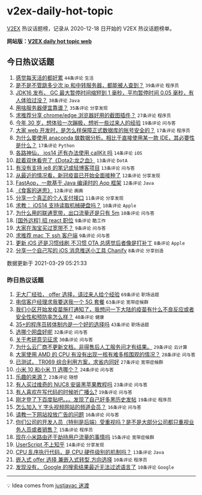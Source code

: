 # v2ex-daily-hot-topic

[V2EX](https://www.v2ex.com/) 热议话题榜，记录从 2020-12-18 日开始的 V2EX 热议话题榜单。

**网站版：[V2EX daily hot topic web](https://boojack.github.io/v2ex-daily-hot-topic-web/)**

## 今日热议话题

<!-- TODAY BEGIN -->

1. [感觉每天活的都好累](https://www.v2ex.com/t/766048) `44条评论` `生活`
1. [是不是不管跳多少次 ip 和中转服务器，都能被人查到？](https://www.v2ex.com/t/766091) `39条评论` `程序员`
1. [JDK16 发布， GC 最大暂停时间缩短到 1 毫秒，平均暂停时间 0.05 毫秒，有人体验过没？](https://www.v2ex.com/t/766035) `38条评论` `Java`
1. [用啥服务器便宜靠谱？](https://www.v2ex.com/t/766000) `35条评论` `分享发现`
1. [求推荐分享 chrome/edge 浏览器好用的截图插件？](https://www.v2ex.com/t/766008) `27条评论` `程序员`
1. [今年 30 岁，想体验一次蹦极，想听一些过来人的经验](https://www.v2ex.com/t/766085) `19条评论` `问与答`
1. [大家 web 开发时，是怎么样保障正式数据库的账号安全的？](https://www.v2ex.com/t/766088) `17条评论` `程序员`
1. [为什么要使用 anaconda 做数据分析。相比于直接使用某一款 IDE，其必要性是什么？](https://www.v2ex.com/t/766001) `17条评论` `Python`
1. [各路神仙， ios14 还有办法使用 callKit 吗](https://www.v2ex.com/t/766054) `14条评论` `iOS`
1. [趁着双休看完了《Dota2:龙之血》](https://www.v2ex.com/t/766077) `13条评论` `DotA`
1. [有没有支持 ie8 的笔记或轻博客项目](https://www.v2ex.com/t/766031) `13条评论` `问与答`
1. [从最近的情况看，新冠疫苗已开始全面接种了](https://www.v2ex.com/t/766083) `12条评论` `分享发现`
1. [FastAop，一款基于 Java 编译时的 Aop 框架](https://www.v2ex.com/t/766044) `12条评论` `Java`
1. [《食客的迷思》](https://www.v2ex.com/t/765998) `12条评论` `画画`
1. [分享一个真正的个人支付接口](https://www.v2ex.com/t/766069) `11条评论` `分享发现`
1. [求教： iOS14 支持读取机械硬盘吗？](https://www.v2ex.com/t/766070) `10条评论` `Apple`
1. [为什么用的联通宽带，出口流量还是只有 5m](https://www.v2ex.com/t/766007) `10条评论` `问与答`
1. [[国外远程] 招 react 职位](https://www.v2ex.com/t/766089) `9条评论` `酷工作`
1. [大家在淘宝买过宽带不？](https://www.v2ex.com/t/766073) `9条评论` `问与答`
1. [求推荐 mac 下 ssh 客户端](https://www.v2ex.com/t/766038) `9条评论` `问与答`
1. [更新 iOS 还是习惯线刷 不习惯 OTA 总感觉后者像是打补丁](https://www.v2ex.com/t/766024) `8条评论` `Apple`
1. [分享一个自己写的 iOS 消息推送小工具 Chanify](https://www.v2ex.com/t/765999) `8条评论` `分享创造`

数据更新于 2021-03-29 05:21:33

<!-- TODAY END -->

### 昨日热议话题

<!-- YESTERDAY BEGIN -->

1. [无大厂经验， offer 选择，请过来人给个经验](https://www.v2ex.com/t/765826) `69条评论` `职场话题`
1. [电信客户经理求我要送我一个 5G 套餐](https://www.v2ex.com/t/765836) `63条评论` `宽带症候群`
1. [我们小区开始发疫苗施打通知了，我想问一下大陆的疫苗有什么不良反应或者安全性和预防率怎么样？](https://www.v2ex.com/t/765945) `48条评论` `健康`
1. [35+的程序员转体制内是一个好的选择吗](https://www.v2ex.com/t/765819) `43条评论` `职场话题`
1. [选哪个网盘好呢](https://www.v2ex.com/t/765840) `32条评论` `问与答`
1. [关于考研意见征求](https://www.v2ex.com/t/765811) `30条评论` `问与答`
1. [为什么云厂商不更新文档，非得售后人工服务问才有结果。](https://www.v2ex.com/t/765910) `29条评论` `云计算`
1. [大家使用 AMD 的 CPU 有没有出现一核有难多核围观的情况？](https://www.v2ex.com/t/765902) `28条评论` `问与答`
1. [已测试， TR069 综合利用方案，求省内同好](https://www.v2ex.com/t/765833) `27条评论` `宽带症候群`
1. [小米 10 和小米 11 选哪个？](https://www.v2ex.com/t/765849) `24条评论` `问与答`
1. [乐趣的来源？](https://www.v2ex.com/t/765806) `23条评论` `随想`
1. [有人买过维奇的 NUC8 安装黑苹果教程吗](https://www.v2ex.com/t/765817) `23条评论` `问与答`
1. [有人喜欢在写代码的时候听广播么?](https://www.v2ex.com/t/765946) `19条评论` `问与答`
1. [刚才登了下百度贴吧。。。发现了自己好多黑历史发帖](https://www.v2ex.com/t/765851) `19条评论` `程序员`
1. [怎么加入 Y 字头视频网站的频道会员？](https://www.v2ex.com/t/765942) `16条评论` `问与答`
1. [请教一下网站投放广告的问题](https://www.v2ex.com/t/765934) `16条评论` `问与答`
1. [你们公司的开发人员（特别是后端）受重视吗？是不是大部分公司都只重视业务人员或者销售？](https://www.v2ex.com/t/765975) `15条评论` `程序员`
1. [现在小米路由还干劫持用户流量的事情吗](https://www.v2ex.com/t/765862) `15条评论` `宽带症候群`
1. [UserScript 不上知乎](https://www.v2ex.com/t/765950) `14条评论` `分享发现`
1. [CPU 乱序执行代码，是 CPU 硬件级别的机制吗？](https://www.v2ex.com/t/765980) `13条评论` `Java`
1. [嵌入式 offer 选择 兼嵌入式转型,方向选择](https://www.v2ex.com/t/765929) `10条评论` `程序员`
1. [发现没有， Google 的搜索结果最近无法过滤语言了](https://www.v2ex.com/t/765896) `10条评论` `Google`

<!-- YESTERDAY END -->

---

💡 Idea comes from [justjavac 迷渡](https://github.com/justjavac/)
